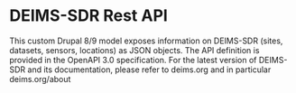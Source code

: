 # DEIMS-SDR Rest API

This custom Drupal 8/9 model exposes information on DEIMS-SDR (sites, datasets, sensors, locations) as JSON objects.
The API definition is provided in the OpenAPI 3.0 specification.
For the latest version of DEIMS-SDR and its documentation, please refer to deims.org and in particular deims.org/about
